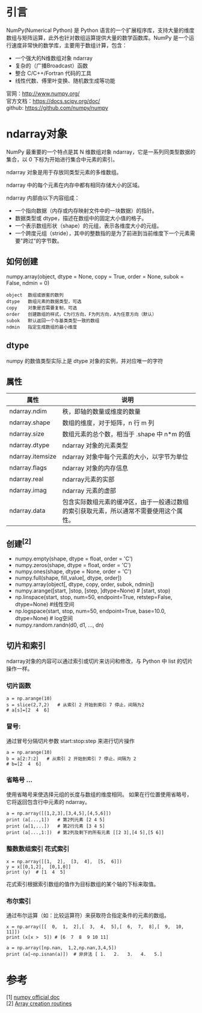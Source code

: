 # 引言
NumPy(Numerical Python) 是 Python 语言的一个扩展程序库，支持大量的维度数组与矩阵运算，此外也针对数组运算提供大量的数学函数库。NumPy 是一个运行速度非常快的数学库，主要用于数组计算，包含：

- 一个强大的N维数组对象 ndarray
- 复杂的（广播Broadcast）函数
- 整合 C/C++/Fortran 代码的工具
- 线性代数、傅里叶变换、随机数生成等功能

官网：http://www.numpy.org/ <br/>
官方文档：https://docs.scipy.org/doc/ <br/>
github: https://github.com/numpy/numpy <br/>

  
# ndarray对象
NumPy 最重要的一个特点是其 N 维数组对象 ndarray，它是一系列同类型数据的集合，以 0 下标为开始进行集合中元素的索引。

ndarray 对象是用于存放同类型元素的多维数组。

ndarray 中的每个元素在内存中都有相同存储大小的区域。

ndarray 内部由以下内容组成：

- 一个指向数据（内存或内存映射文件中的一块数据）的指针。
- 数据类型或 dtype，描述在数组中的固定大小值的格子。
- 一个表示数组形状（shape）的元组，表示各维度大小的元组。
- 一个跨度元组（stride），其中的整数指的是为了前进到当前维度下一个元素需要"跨过"的字节数。

## 如何创建
numpy.array(object, dtype = None, copy = True, order = None, subok = False, ndmin = 0)
```
object	数组或嵌套的数列
dtype	数组元素的数据类型，可选
copy	对象是否需要复制，可选
order	创建数组的样式，C为行方向，F为列方向，A为任意方向（默认）
subok	默认返回一个与基类类型一致的数组
ndmin	指定生成数组的最小维度
```

## dtype
numpy 的数值类型实际上是 dtype 对象的实例，并对应唯一的字符

## 属性
| 属性 | 说明 |
| ----- | ----- |
| ndarray.ndim |	秩，即轴的数量或维度的数量 |
| ndarray.shape	| 数组的维度，对于矩阵，n 行 m 列 | 
| ndarray.size	| 数组元素的总个数，相当于 .shape 中 n*m 的值 | 
| ndarray.dtype	| ndarray 对象的元素类型 | 
| ndarray.itemsize	| ndarray 对象中每个元素的大小，以字节为单位 | 
| ndarray.flags	| ndarray 对象的内存信息 | 
| ndarray.real	| ndarray元素的实部 | 
| ndarray.imag	| ndarray 元素的虚部 | 
| ndarray.data	| 包含实际数组元素的缓冲区，由于一般通过数组的索引获取元素，所以通常不需要使用这个属性。 | 

## 创建<sup>[2]
- numpy.empty(shape, dtype = float, order = 'C')
- numpy.zeros(shape, dtype = float, order = 'C')
- numpy.ones(shape, dtype = None, order = 'C')
- numpy.full(shape, fill_value[, dtype, order])
- numpy.array(object[, dtype, copy, order, subok, ndmin])
- numpy.arange([start, ]stop, [step, ]dtype=None)  # [start, stop)
- np.linspace(start, stop, num=50, endpoint=True, retstep=False, dtype=None) #线性空间
- np.logspace(start, stop, num=50, endpoint=True, base=10.0, dtype=None) # log空间
- numpy.random.randn(d0, d1, ..., dn)

## 切片和索引
ndarray对象的内容可以通过索引或切片来访问和修改，与 Python 中 list 的切片操作一样。
### 切片函数
```
a = np.arange(10)
s = slice(2,7,2)   # 从索引 2 开始到索引 7 停止，间隔为2
# a[s]=[2  4  6]
```
### 冒号:
通过冒号分隔切片参数 start:stop:step 来进行切片操作
```
a = np.arange(10)  
b = a[2:7:2]   # 从索引 2 开始到索引 7 停止，间隔为 2
# b=[2  4  6]
```
### 省略号 …
使用省略号来使选择元组的长度与数组的维度相同。 如果在行位置使用省略号，它将返回包含行中元素的 ndarray。
```
a = np.array([[1,2,3],[3,4,5],[4,5,6]])  
print (a[...,1])   # 第2列元素 [2 4 5]
print (a[1,...])   # 第2行元素 [3 4 5]
print (a[...,1:])  # 第2列及剩下的所有元素 [[2 3],[4 5],[5 6]]
```
### 整数数组索引  花式索引
```
x = np.array([[1,  2],  [3,  4],  [5,  6]]) 
y = x[[0,1,2],  [0,1,0]]  
print (y)  # [1  4  5]
```
花式索引根据索引数组的值作为目标数组的某个轴的下标来取值。
### 布尔索引
通过布尔运算（如：比较运算符）来获取符合指定条件的元素的数组。
```
x = np.array([[  0,  1,  2],[  3,  4,  5],[  6,  7,  8],[  9,  10,  11]])  
print (x[x >  5]) # [6  7  8  9 10 11]

a = np.array([np.nan,  1,2,np.nan,3,4,5])  
print (a[~np.isnan(a)])  # 非非法 [ 1.   2.   3.   4.   5.]
```




# 参考
[1] [numpy official doc](https://docs.scipy.org/doc/numpy-1.15.4/reference/index.html) <br/>
[2] [Array creation routines](https://docs.scipy.org/doc/numpy-1.15.4/reference/routines.array-creation.html) <br/>